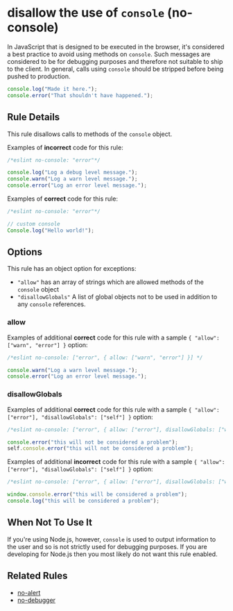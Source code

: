 # disallow the use of `console` (no-console)

In JavaScript that is designed to be executed in the browser, it's considered a best practice to avoid using methods on `console`. Such messages are considered to be for debugging purposes and therefore not suitable to ship to the client. In general, calls using `console` should be stripped before being pushed to production.

```js
console.log("Made it here.");
console.error("That shouldn't have happened.");
```

## Rule Details

This rule disallows calls to methods of the `console` object.

Examples of **incorrect** code for this rule:

```js
/*eslint no-console: "error"*/

console.log("Log a debug level message.");
console.warn("Log a warn level message.");
console.error("Log an error level message.");
```

Examples of **correct** code for this rule:

```js
/*eslint no-console: "error"*/

// custom console
Console.log("Hello world!");
```

## Options

This rule has an object option for exceptions:

* `"allow"` has an array of strings which are allowed methods of the `console` object
* `"disallowGlobals"` A list of global objects not to be used in addition to any `console` references.

### allow

Examples of additional **correct** code for this rule with a sample `{ "allow": ["warn", "error"] }` option:

```js
/*eslint no-console: ["error", { allow: ["warn", "error"] }] */

console.warn("Log a warn level message.");
console.error("Log an error level message.");
```

### disallowGlobals

Examples of additional **correct** code for this rule with a sample `{ "allow": ["error"], "disallowGlobals": ["self"] }` option:

```js
/*eslint no-console: ["error", { allow: ["error"], disallowGlobals: ["window"] }] */

console.error("this will not be considered a problem");
self.console.error("this will not be considered a problem");
```

Examples of additional **incorrect** code for this rule with a sample `{ "allow": ["error"], "disallowGlobals": ["self"] }` option:

```js
/*eslint no-console: ["error", { allow: ["error"], disallowGlobals: ["window"] }] */

window.console.error("this will be considered a problem");
console.log("this will be considered a problem");
```

## When Not To Use It

If you're using Node.js, however, `console` is used to output information to the user and so is not strictly used for debugging purposes. If you are developing for Node.js then you most likely do not want this rule enabled.

## Related Rules

* [no-alert](no-alert.md)
* [no-debugger](no-debugger.md)
